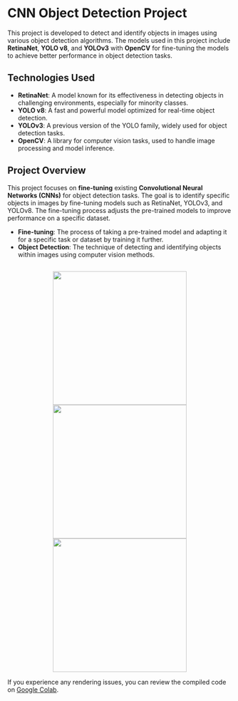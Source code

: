 # CNN Object Detection Project

This project is developed to detect and identify objects in images using various object detection algorithms. The models used in this project include **RetinaNet**, **YOLO v8**, and **YOLOv3** with **OpenCV** for fine-tuning the models to achieve better performance in object detection tasks.

## Technologies Used
- **RetinaNet**: A model known for its effectiveness in detecting objects in challenging environments, especially for minority classes.
- **YOLO v8**: A fast and powerful model optimized for real-time object detection.
- **YOLOv3**: A previous version of the YOLO family, widely used for object detection tasks.
- **OpenCV**: A library for computer vision tasks, used to handle image processing and model inference.

## Project Overview
This project focuses on **fine-tuning** existing **Convolutional Neural Networks (CNNs)** for object detection tasks. The goal is to identify specific objects in images by fine-tuning models such as RetinaNet, YOLOv3, and YOLOv8. The fine-tuning process adjusts the pre-trained models to improve performance on a specific dataset.

- **Fine-tuning**: The process of taking a pre-trained model and adapting it for a specific task or dataset by training it further.
- **Object Detection**: The technique of detecting and identifying objects within images using computer vision methods.

## 

<p align="center">
  <img src="https://github.com/user-attachments/assets/1a25e863-689d-4bbf-bf5a-8d7528b14b52" width="300"/>
  <img src="https://github.com/user-attachments/assets/6c0adf16-640f-48b8-882d-c6cf76a592ba" width="300"/>
  <img src="https://github.com/user-attachments/assets/e465c019-adbd-46a9-8f3f-ad84b691f236" width="300"/>
</p>

If you experience any rendering issues, you can review the compiled code on [Google Colab](https://colab.research.google.com/drive/1sc_Rhpkyx7UDFOaYNISsGKpCJ2J5jQS-?usp=sharing).
